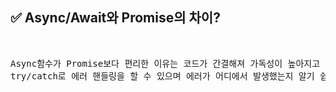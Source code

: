 ## ✅ Async/Await와 Promise의 차이?
<br>

<div markdown="1">

<pre>Async함수가 Promise보다 편리한 이유는 코드가 간결해져 가독성이 높아지고
try/catch로 에러 핸들링을 할 수 있으며 에러가 어디에서 발생했는지 알기 쉽다.
</pre>
</div>

<br />

